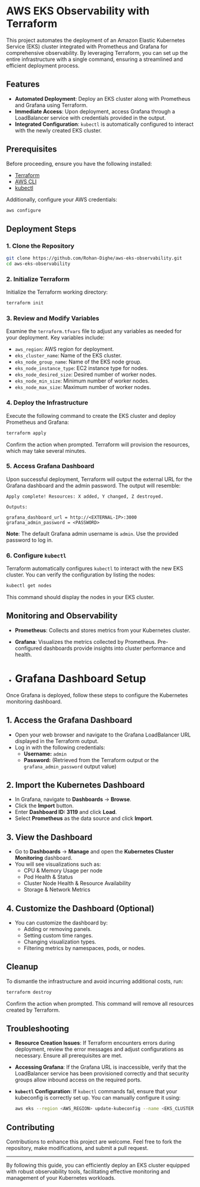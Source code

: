# AWS EKS Observability with Terraform

This project automates the deployment of an Amazon Elastic Kubernetes Service (EKS) cluster integrated with Prometheus and Grafana for comprehensive observability. By leveraging Terraform, you can set up the entire infrastructure with a single command, ensuring a streamlined and efficient deployment process.

## Features

- **Automated Deployment**: Deploy an EKS cluster along with Prometheus and Grafana using Terraform.
- **Immediate Access**: Upon deployment, access Grafana through a LoadBalancer service with credentials provided in the output.
- **Integrated Configuration**: `kubectl` is automatically configured to interact with the newly created EKS cluster.

## Prerequisites

Before proceeding, ensure you have the following installed:

- [Terraform](https://www.terraform.io/downloads.html)
- [AWS CLI](https://aws.amazon.com/cli/)
- [kubectl](https://kubernetes.io/docs/tasks/tools/)

Additionally, configure your AWS credentials:

```bash
aws configure
```

## Deployment Steps

### 1. Clone the Repository

```bash
git clone https://github.com/Rohan-Dighe/aws-eks-observability.git
cd aws-eks-observability
```

### 2. Initialize Terraform

Initialize the Terraform working directory:

```bash
terraform init
```

### 3. Review and Modify Variables

Examine the `terraform.tfvars` file to adjust any variables as needed for your deployment. Key variables include:

- `aws_region`: AWS region for deployment.
- `eks_cluster_name`: Name of the EKS cluster.
- `eks_node_group_name`: Name of the EKS node group.
- `eks_node_instance_type`: EC2 instance type for nodes.
- `eks_node_desired_size`: Desired number of worker nodes.
- `eks_node_min_size`: Minimum number of worker nodes.
- `eks_node_max_size`: Maximum number of worker nodes.

### 4. Deploy the Infrastructure

Execute the following command to create the EKS cluster and deploy Prometheus and Grafana:

```bash
terraform apply
```

Confirm the action when prompted. Terraform will provision the resources, which may take several minutes.

### 5. Access Grafana Dashboard

Upon successful deployment, Terraform will output the external URL for the Grafana dashboard and the admin password. The output will resemble:

```
Apply complete! Resources: X added, Y changed, Z destroyed.

Outputs:

grafana_dashboard_url = http://<EXTERNAL-IP>:3000
grafana_admin_password = <PASSWORD>
```

**Note**: The default Grafana admin username is `admin`. Use the provided password to log in.

### 6. Configure `kubectl`

Terraform automatically configures `kubectl` to interact with the new EKS cluster. You can verify the configuration by listing the nodes:

```bash
kubectl get nodes
```

This command should display the nodes in your EKS cluster.

## Monitoring and Observability

- **Prometheus**: Collects and stores metrics from your Kubernetes cluster.
- **Grafana**: Visualizes the metrics collected by Prometheus. Pre-configured dashboards provide insights into cluster performance and health.

- # Grafana Dashboard Setup

Once Grafana is deployed, follow these steps to configure the Kubernetes monitoring dashboard.

## 1. Access the Grafana Dashboard

-   Open your web browser and navigate to the Grafana LoadBalancer URL displayed in the Terraform output.
-   Log in with the following credentials:
    -   **Username:** `admin`
    -   **Password:** (Retrieved from the Terraform output or the `grafana_admin_password` output value)

## 2. Import the Kubernetes Dashboard

-   In Grafana, navigate to **Dashboards** → **Browse**.
-   Click the **Import** button.
-   Enter **Dashboard ID: 3119** and click **Load**.
-   Select **Prometheus** as the data source and click **Import**.

## 3. View the Dashboard

-   Go to **Dashboards** → **Manage** and open the **Kubernetes Cluster Monitoring** dashboard.
-   You will see visualizations such as:
    -   CPU & Memory Usage per node
    -   Pod Health & Status
    -   Cluster Node Health & Resource Availability
    -   Storage & Network Metrics

## 4. Customize the Dashboard (Optional)

-   You can customize the dashboard by:
    -   Adding or removing panels.
    -   Setting custom time ranges.
    -   Changing visualization types.
    -   Filtering metrics by namespaces, pods, or nodes.

## Cleanup

To dismantle the infrastructure and avoid incurring additional costs, run:

```bash
terraform destroy
```

Confirm the action when prompted. This command will remove all resources created by Terraform.

## Troubleshooting

- **Resource Creation Issues**: If Terraform encounters errors during deployment, review the error messages and adjust configurations as necessary. Ensure all prerequisites are met.
- **Accessing Grafana**: If the Grafana URL is inaccessible, verify that the LoadBalancer service has been provisioned correctly and that security groups allow inbound access on the required ports.
- **`kubectl` Configuration**: If `kubectl` commands fail, ensure that your kubeconfig is correctly set up. You can manually configure it using:

  ```bash
  aws eks --region <AWS_REGION> update-kubeconfig --name <EKS_CLUSTER_NAME>
  ```

## Contributing

Contributions to enhance this project are welcome. Feel free to fork the repository, make modifications, and submit a pull request.


---

By following this guide, you can efficiently deploy an EKS cluster equipped with robust observability tools, facilitating effective monitoring and management of your Kubernetes workloads.

